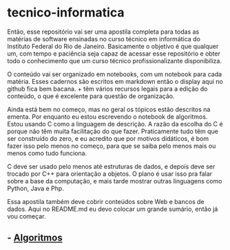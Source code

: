 # tecnico-informatica

Então, esse repositório vai ser uma apostila completa para todas as matérias de software ensinadas no curso técnico em informática do Instituto Federal do Rio de Janeiro.
Basicamente o objetivo é que qualquer um, com tempo e paciência seja capaz de acessar esse repositório e obter todo o conhecimento que um curso técnico profissionalizante disponibiliza.

O conteúdo vai ser organizado em notebooks, com um notebook para cada matéria. Esses cadernos são escritos em markdown então o display aqui no github fica bem bacana. + têm vários recursos legais para a edição do conteúdo, o que é excelente para questão de organização.

Ainda está bem no começo, mas no geral os tópicos estão descritos na ementa. Por enquanto eu estou escrevendo o notebook de algoritmos. Estou usando C como a linguagem de descrição. A razão da escolha do C é porque não têm muita facilitação do que fazer. Praticamente tudo têm que ser construído do zero, e eu acredito que por motivos didáticos, é bom fazer isso pelo menos no começo, para que se saiba pelo menos mais ou menos como tudo funciona.

C deve ser usado pelo menos até estruturas de dados, e depois deve ser trocado por C++ para orientação a objetos. O plano é usar isso pra falar sobre a base da computação, e mais tarde mostrar outras linguagens como Python, Java e Php.

Essa apostila também deve cobrir conteúdos sobre Web e bancos de dados. Aqui no README.md eu devo colocar um grande sumário, então já vou começar.


## - [Algoritmos](https://github.com/rubskaiserman/open-source-informatica/blob/main/algoritmos/NOTEBOOK.md)
